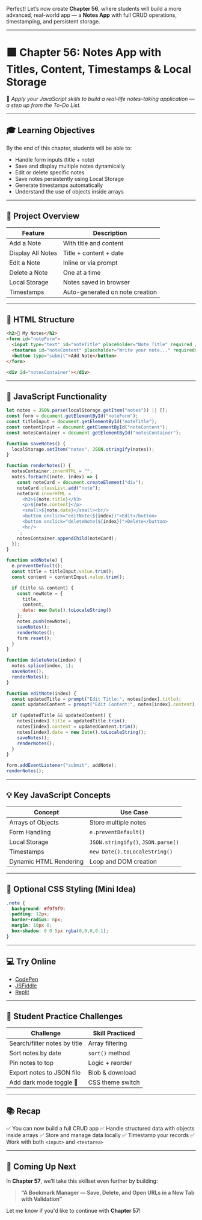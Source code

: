 Perfect! Let’s now create **Chapter 56**, where students will build a more advanced, real-world app — a **Notes App** with full CRUD operations, timestamping, and persistent storage.

---

# 🟩 Chapter 56: Notes App with Titles, Content, Timestamps & Local Storage

🎯 *Apply your JavaScript skills to build a real-life notes-taking application — a step up from the To-Do List.*

---

## 🎓 Learning Objectives

By the end of this chapter, students will be able to:

* Handle form inputs (title + note)
* Save and display multiple notes dynamically
* Edit or delete specific notes
* Save notes persistently using Local Storage
* Generate timestamps automatically
* Understand the use of objects inside arrays

---

## 📐 Project Overview

| Feature           | Description                     |
| ----------------- | ------------------------------- |
| Add a Note        | With title and content          |
| Display All Notes | Title + content + date          |
| Edit a Note       | Inline or via prompt            |
| Delete a Note     | One at a time                   |
| Local Storage     | Notes saved in browser          |
| Timestamps        | Auto-generated on note creation |

---

## 🧩 HTML Structure

```html
<h2>📝 My Notes</h2>
<form id="noteForm">
  <input type="text" id="noteTitle" placeholder="Note Title" required />
  <textarea id="noteContent" placeholder="Write your note..." required></textarea>
  <button type="submit">Add Note</button>
</form>

<div id="notesContainer"></div>
```

---

## 🧠 JavaScript Functionality

```js
let notes = JSON.parse(localStorage.getItem("notes")) || [];
const form = document.getElementById("noteForm");
const titleInput = document.getElementById("noteTitle");
const contentInput = document.getElementById("noteContent");
const notesContainer = document.getElementById("notesContainer");

function saveNotes() {
  localStorage.setItem("notes", JSON.stringify(notes));
}

function renderNotes() {
  notesContainer.innerHTML = "";
  notes.forEach((note, index) => {
    const noteCard = document.createElement("div");
    noteCard.classList.add("note");
    noteCard.innerHTML = `
      <h3>${note.title}</h3>
      <p>${note.content}</p>
      <small>${note.date}</small><br/>
      <button onclick="editNote(${index})">Edit</button>
      <button onclick="deleteNote(${index})">Delete</button>
      <hr/>
    `;
    notesContainer.appendChild(noteCard);
  });
}

function addNote(e) {
  e.preventDefault();
  const title = titleInput.value.trim();
  const content = contentInput.value.trim();

  if (title && content) {
    const newNote = {
      title,
      content,
      date: new Date().toLocaleString()
    };
    notes.push(newNote);
    saveNotes();
    renderNotes();
    form.reset();
  }
}

function deleteNote(index) {
  notes.splice(index, 1);
  saveNotes();
  renderNotes();
}

function editNote(index) {
  const updatedTitle = prompt("Edit Title:", notes[index].title);
  const updatedContent = prompt("Edit Content:", notes[index].content);

  if (updatedTitle && updatedContent) {
    notes[index].title = updatedTitle.trim();
    notes[index].content = updatedContent.trim();
    notes[index].date = new Date().toLocaleString();
    saveNotes();
    renderNotes();
  }
}

form.addEventListener("submit", addNote);
renderNotes();
```

---

## 💡 Key JavaScript Concepts

| Concept                | Use Case                           |
| ---------------------- | ---------------------------------- |
| Arrays of Objects      | Store multiple notes               |
| Form Handling          | `e.preventDefault()`               |
| Local Storage          | `JSON.stringify()`, `JSON.parse()` |
| Timestamps             | `new Date().toLocaleString()`      |
| Dynamic HTML Rendering | Loop and DOM creation              |

---

## 🎨 Optional CSS Styling (Mini Idea)

```css
.note {
  background: #f9f9f9;
  padding: 12px;
  border-radius: 8px;
  margin: 10px 0;
  box-shadow: 0 0 5px rgba(0,0,0,0.1);
}
```

---

## 💻 Try Online

* [CodePen](https://codepen.io)
* [JSFiddle](https://jsfiddle.net)
* [Replit](https://replit.com)

---

## 🧠 Student Practice Challenges

| Challenge                    | Skill Practiced  |
| ---------------------------- | ---------------- |
| Search/filter notes by title | Array filtering  |
| Sort notes by date           | `sort()` method  |
| Pin notes to top             | Logic + reorder  |
| Export notes to JSON file    | Blob & download  |
| Add dark mode toggle 🌙      | CSS theme switch |

---

## 📚 Recap

✅ You can now build a full CRUD app
✅ Handle structured data with objects inside arrays
✅ Store and manage data locally
✅ Timestamp your records
✅ Work with both `<input>` and `<textarea>`

---

## 🔮 Coming Up Next

In **Chapter 57**, we’ll take this skillset even further by building:

> **“A Bookmark Manager — Save, Delete, and Open URLs in a New Tab with Validation”**

Let me know if you'd like to continue with **Chapter 57**!
